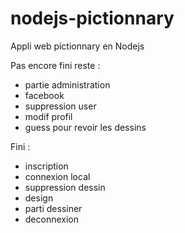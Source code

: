 # nodejs-pictionnary
Appli web pictionnary en Nodejs

Pas encore fini reste : 
- partie administration
- facebook 
- suppression user 
- modif profil
- guess pour revoir les dessins

Fini : 
- inscription
- connexion local
- suppression dessin 
- design 
- parti dessiner
- deconnexion

